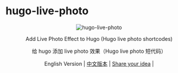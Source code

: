 # hugo-live-photo

<div align="center">
  <picture>
    <img src="https://cdn.jsdelivr.net/gh/timerring/scratchpad2023/2024/2025-05-18-21-08-17.gif" alt="hugo-live-photo" />
  </picture>

Add Live Photo Effect to Hugo (Hugo live photo shortcodes) 

给 hugo 添加 live photo 效果（Hugo live photo 短代码）

English Version |
[中文版本]() |
[Share your idea](https://github.com/timerring/hugo-live-photo/issues/new) |

<div>

